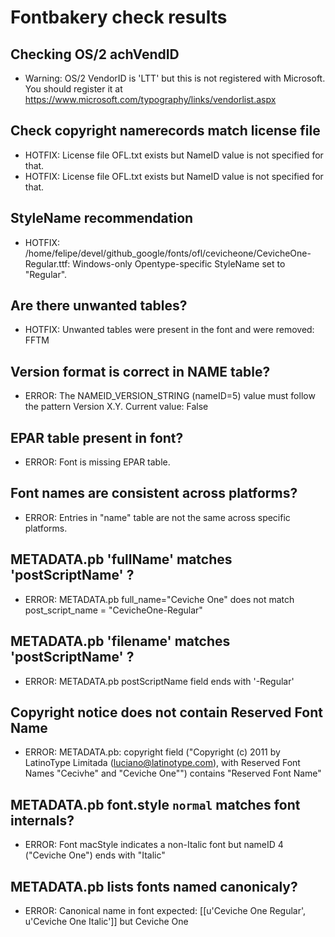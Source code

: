 # Fontbakery check results
## Checking OS/2 achVendID
* Warning: OS/2 VendorID is 'LTT ' but this is not registered with Microsoft. You should register it at https://www.microsoft.com/typography/links/vendorlist.aspx

## Check copyright namerecords match license file
* HOTFIX: License file OFL.txt exists but NameID value is not specified for that.
* HOTFIX: License file OFL.txt exists but NameID value is not specified for that.

## StyleName recommendation
* HOTFIX: /home/felipe/devel/github_google/fonts/ofl/cevicheone/CevicheOne-Regular.ttf: Windows-only Opentype-specific StyleName set to "Regular".

## Are there unwanted tables?
* HOTFIX: Unwanted tables were present in the font and were removed: FFTM

## Version format is correct in NAME table?
* ERROR: The NAMEID_VERSION_STRING (nameID=5) value must follow the pattern Version X.Y. Current value: False

## EPAR table present in font?
* ERROR: Font is missing EPAR table.

## Font names are consistent across platforms?
* ERROR: Entries in "name" table are not the same across specific platforms.

## METADATA.pb 'fullName' matches 'postScriptName' ?
* ERROR: METADATA.pb full_name="Ceviche One" does not match post_script_name = "CevicheOne-Regular"

## METADATA.pb 'filename' matches 'postScriptName' ?
* ERROR: METADATA.pb postScriptName field ends with '-Regular'

## Copyright notice does not contain Reserved Font Name
* ERROR: METADATA.pb: copyright field ("Copyright (c) 2011 by LatinoType Limitada (luciano@latinotype.com), with Reserved Font Names "Cecivhe" and "Ceviche One"") contains "Reserved Font Name"

## METADATA.pb font.style `normal` matches font internals?
* ERROR: Font macStyle indicates a non-Italic font but nameID 4 ("Ceviche One") ends with "Italic"

## METADATA.pb lists fonts named canonicaly?
* ERROR: Canonical name in font expected: [[u'Ceviche One Regular', u'Ceviche One Italic']] but Ceviche One

